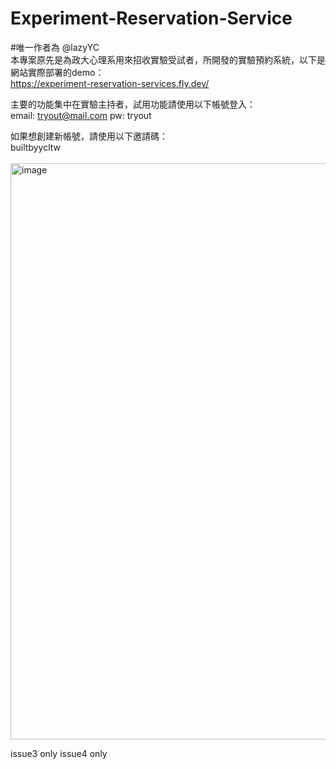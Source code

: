 # Experiment-Reservation-Service
#唯一作者為 @lazyYC
<br>
本專案原先是為政大心理系用來招收實驗受試者，所開發的實驗預約系統，以下是網站實際部署的demo：
<br>
https://experiment-reservation-services.fly.dev/

主要的功能集中在實驗主持者，試用功能請使用以下帳號登入：
<br>
email: tryout@mail.com
pw: tryout

如果想創建新帳號，請使用以下邀請碼：
<br>
builtbyycltw
<br><br>
<img width="922" alt="image" src="https://user-images.githubusercontent.com/71726501/212463387-12eb2dce-2981-4fe6-afc8-9c5484b3d407.png">

issue3 only
issue4 only
